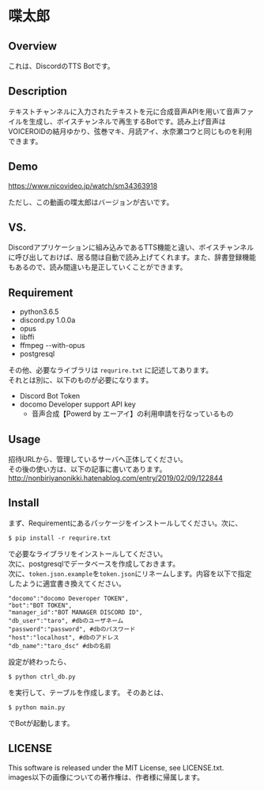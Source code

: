 喋太郎
====

## Overview  
これは、DiscordのTTS Botです。

## Description
テキストチャンネルに入力されたテキストを元に合成音声APIを用いて音声ファイルを生成し、ボイスチャンネルで再生するBotです。読み上げ音声はVOICEROIDの結月ゆかり、弦巻マキ、月読アイ、水奈瀬コウと同じものを利用できます。

## Demo
https://www.nicovideo.jp/watch/sm34363918

ただし、この動画の喋太郎はバージョンが古いです。


## VS. 
Discordアプリケーションに組み込みであるTTS機能と違い、ボイスチャンネルに呼び出しておけば、居る間は自動で読み上げてくれます。また、辞書登録機能もあるので、読み間違いも是正していくことができます。

## Requirement
- python3.6.5
- discord.py 1.0.0a
- opus
- libffi
- ffmpeg --with-opus
- postgresql

その他、必要なライブラリは `requrire.txt` に記述してあります。  
それとは別に、以下のものが必要になります。
- Discord Bot Token
- docomo Developer support API key
    - 音声合成【Powerd by エーアイ】の利用申請を行なっているもの

## Usage
招待URLから、管理しているサーバへ正体してください。  
その後の使い方は、以下の記事に書いてあります。  
http://nonbiriyanonikki.hatenablog.com/entry/2019/02/09/122844

## Install
まず、Requirementにあるパッケージをインストールしてください。次に、  
```
$ pip install -r requrire.txt
```  
で必要なライブラリをインストールしてください。  
次に、postgresqlでデータベースを作成しておきます。  
次に、`token.json.example`を`token.json`にリネームします。内容を以下で指定したように適宜書き換えてください。
```
"docomo":"docomo Deveroper TOKEN",
"bot":"BOT TOKEN",
"manager_id":"BOT MANAGER DISCORD ID",
"db_user":"taro", #dbのユーザネーム
"password":"password", #dbのパスワード
"host":"localhost", #dbのアドレス
"db_name":"taro_dsc" #dbの名前
```
設定が終わったら、
```
$ python ctrl_db.py
```
を実行して、テーブルを作成します。
そのあとは、
```
$ python main.py
```
でBotが起動します。

## LICENSE
This software is released under the MIT License, see LICENSE.txt.  
images以下の画像についての著作権は、作者様に帰属します。
